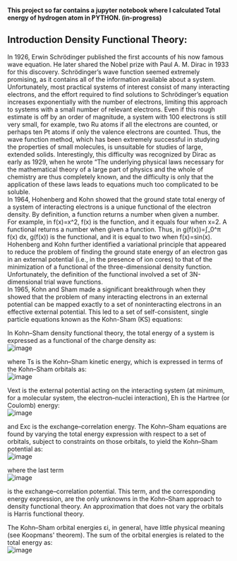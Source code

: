 **This project so far contains a jupyter notebook where I calculated Total energy of hydrogen atom in PYTHON. (in-progress)**

## Introduction Density Functional Theory:
In 1926, Erwin Schrödinger published the first accounts of his now famous wave equation. He later shared the Nobel prize with Paul A. M. Dirac in 1933 for this discovery. Schrödinger’s wave function seemed extremely promising, as it contains all of the information available about a system. Unfortunately, most practical systems of interest consist of many interacting electrons, and the effort required to find solutions to Schrödinger’s equation increases exponentially with the number of electrons, limiting this approach to systems with a small number of relevant electrons. Even if this rough estimate is off by an order of magnitude, a system with 100 electrons is still very small, for example, two Ru atoms if all the electrons are counted, or perhaps ten Pt atoms if only the valence electrons are counted. Thus, the wave function method, which has been extremely successful in studying the properties of small molecules, is unsuitable for studies of large, extended solids. Interestingly, this difficulty was recognized by Dirac as early as 1929, when he wrote “The underlying physical laws necessary for the mathematical theory of a large part of physics and the whole of chemistry are thus completely known, and the difficulty is only that the application of these laws leads to equations much too complicated to be soluble.<br/>
In 1964, Hohenberg and Kohn showed that the ground state total energy of a system of interacting electrons is a unique functional of the electron density. By definition, a function returns a number when given a number. For example, in f(x)=x^2, f(x) is the function, and it equals four when x=2. A functional returns a number when given a function. Thus, in g(f(x))=∫_0^π f(x) dx, g(f(x)) is the functional, and it is equal to two when f(x)=sin(x). Hohenberg and Kohn further identified a variational principle that appeared to reduce the problem of finding the ground state energy of an electron gas in an external potential (i.e., in the presence of ion cores) to that of the minimization of a functional of the three-dimensional density function. Unfortunately, the definition of the functional involved a set of 3N-dimensional trial wave functions.<br/>
In 1965, Kohn and Sham made a significant breakthrough when they showed that the problem of many interacting electrons in an external potential can be mapped exactly to a set of noninteracting electrons in an effective external potential. This led to a set of self-consistent, single particle equations known as the Kohn-Sham (KS) equations:

In Kohn–Sham density functional theory, the total energy of a system is expressed as a functional of the charge density as:<br/>
![image](https://user-images.githubusercontent.com/50455870/132374211-16a67c0d-b734-48b6-a98f-0c750d0c3e3c.png)

where Ts is the Kohn–Sham kinetic energy, which is expressed in terms of the Kohn–Sham orbitals as:<br/>
![image](https://user-images.githubusercontent.com/50455870/132374303-f20a031f-fe77-49a7-a58f-fbe0743e8d19.png)

Vext is the external potential acting on the interacting system (at minimum, for a molecular system, the electron–nuclei interaction), Eh is the Hartree (or Coulomb) energy:<br/>
![image](https://user-images.githubusercontent.com/50455870/132374693-d8961d35-d417-4ee7-8ad8-5b9499f29ead.png)

and Exc is the exchange–correlation energy. The Kohn–Sham equations are found by varying the total energy expression with respect to a set of orbitals, subject to constraints on those orbitals, to yield the Kohn–Sham potential as:<br/>
![image](https://user-images.githubusercontent.com/50455870/132375024-fa0b340c-8e6d-4394-9d18-9caa4098e6b0.png)

where the last term<br/>
![image](https://user-images.githubusercontent.com/50455870/132375179-86707f6c-a021-4091-857a-d4e5a8694307.png)

is the exchange–correlation potential. This term, and the corresponding energy expression, are the only unknowns in the Kohn–Sham approach to density functional theory. An approximation that does not vary the orbitals is Harris functional theory.

The Kohn–Sham orbital energies εi, in general, have little physical meaning (see Koopmans' theorem). The sum of the orbital energies is related to the total energy as:<br/>
![image](https://user-images.githubusercontent.com/50455870/132375298-2453f076-acf7-49b3-a2cf-13b31274fd21.png)
